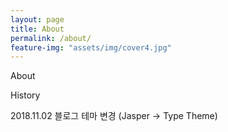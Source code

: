 ```yaml
---
layout: page
title: About
permalink: /about/
feature-img: "assets/img/cover4.jpg"
---
```




About





History

2018.11.02 블로그 테마 변경 (Jasper -> Type Theme)